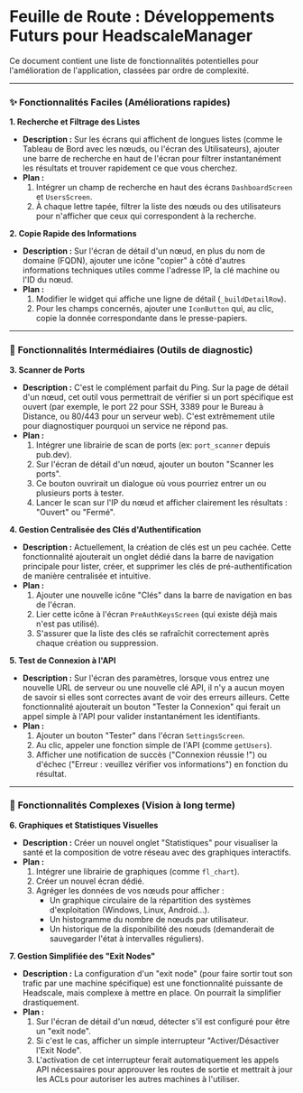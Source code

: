# Feuille de Route : Développements Futurs pour HeadscaleManager

Ce document contient une liste de fonctionnalités potentielles pour l'amélioration de l'application, classées par ordre de complexité.

---

### ✨ **Fonctionnalités Faciles (Améliorations rapides)**

**1. Recherche et Filtrage des Listes**
*   **Description :** Sur les écrans qui affichent de longues listes (comme le Tableau de Bord avec les nœuds, ou l'écran des Utilisateurs), ajouter une barre de recherche en haut de l'écran pour filtrer instantanément les résultats et trouver rapidement ce que vous cherchez.
*   **Plan :**
    1.  Intégrer un champ de recherche en haut des écrans `DashboardScreen` et `UsersScreen`.
    2.  À chaque lettre tapée, filtrer la liste des nœuds ou des utilisateurs pour n'afficher que ceux qui correspondent à la recherche.

**2. Copie Rapide des Informations**
*   **Description :** Sur l'écran de détail d'un nœud, en plus du nom de domaine (FQDN), ajouter une icône "copier" à côté d'autres informations techniques utiles comme l'adresse IP, la clé machine ou l'ID du nœud.
*   **Plan :**
    1.  Modifier le widget qui affiche une ligne de détail (`_buildDetailRow`).
    2.  Pour les champs concernés, ajouter une `IconButton` qui, au clic, copie la donnée correspondante dans le presse-papiers.

---

### 🚀 **Fonctionnalités Intermédiaires (Outils de diagnostic)**

**3. Scanner de Ports**
*   **Description :** C'est le complément parfait du Ping. Sur la page de détail d'un nœud, cet outil vous permettrait de vérifier si un port spécifique est ouvert (par exemple, le port 22 pour SSH, 3389 pour le Bureau à Distance, ou 80/443 pour un serveur web). C'est extrêmement utile pour diagnostiquer pourquoi un service ne répond pas.
*   **Plan :**
    1.  Intégrer une librairie de scan de ports (ex: `port_scanner` depuis pub.dev).
    2.  Sur l'écran de détail d'un nœud, ajouter un bouton "Scanner les ports".
    3.  Ce bouton ouvrirait un dialogue où vous pourriez entrer un ou plusieurs ports à tester.
    4.  Lancer le scan sur l'IP du nœud et afficher clairement les résultats : "Ouvert" ou "Fermé".

**4. Gestion Centralisée des Clés d'Authentification**
*   **Description :** Actuellement, la création de clés est un peu cachée. Cette fonctionnalité ajouterait un onglet dédié dans la barre de navigation principale pour lister, créer, et supprimer les clés de pré-authentification de manière centralisée et intuitive.
*   **Plan :**
    1.  Ajouter une nouvelle icône "Clés" dans la barre de navigation en bas de l'écran.
    2.  Lier cette icône à l'écran `PreAuthKeysScreen` (qui existe déjà mais n'est pas utilisé).
    3.  S'assurer que la liste des clés se rafraîchit correctement après chaque création ou suppression.

**5. Test de Connexion à l'API**
*   **Description :** Sur l'écran des paramètres, lorsque vous entrez une nouvelle URL de serveur ou une nouvelle clé API, il n'y a aucun moyen de savoir si elles sont correctes avant de voir des erreurs ailleurs. Cette fonctionnalité ajouterait un bouton "Tester la Connexion" qui ferait un appel simple à l'API pour valider instantanément les identifiants.
*   **Plan :**
    1.  Ajouter un bouton "Tester" dans l'écran `SettingsScreen`.
    2.  Au clic, appeler une fonction simple de l'API (comme `getUsers`).
    3.  Afficher une notification de succès ("Connexion réussie !") ou d'échec ("Erreur : veuillez vérifier vos informations") en fonction du résultat.

---

### 💎 **Fonctionnalités Complexes (Vision à long terme)**

**6. Graphiques et Statistiques Visuelles**
*   **Description :** Créer un nouvel onglet "Statistiques" pour visualiser la santé et la composition de votre réseau avec des graphiques interactifs.
*   **Plan :**
    1.  Intégrer une librairie de graphiques (comme `fl_chart`).
    2.  Créer un nouvel écran dédié.
    3.  Agréger les données de vos nœuds pour afficher :
        *   Un graphique circulaire de la répartition des systèmes d'exploitation (Windows, Linux, Android...).
        *   Un histogramme du nombre de nœuds par utilisateur.
        *   Un historique de la disponibilité des nœuds (demanderait de sauvegarder l'état à intervalles réguliers).

**7. Gestion Simplifiée des "Exit Nodes"**
*   **Description :** La configuration d'un "exit node" (pour faire sortir tout son trafic par une machine spécifique) est une fonctionnalité puissante de Headscale, mais complexe à mettre en place. On pourrait la simplifier drastiquement.
*   **Plan :**
    1.  Sur l'écran de détail d'un nœud, détecter s'il est configuré pour être un "exit node".
    2.  Si c'est le cas, afficher un simple interrupteur "Activer/Désactiver l'Exit Node".
    3.  L'activation de cet interrupteur ferait automatiquement les appels API nécessaires pour approuver les routes de sortie et mettrait à jour les ACLs pour autoriser les autres machines à l'utiliser.
